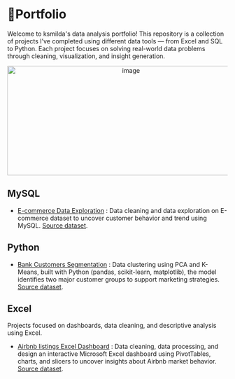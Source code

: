 
# 📑Portfolio
Welcome to ksmilda's data analysis portfolio!
This repository is a collection of projects I’ve completed using different data tools — from Excel and SQL to Python. Each project focuses on solving real-world data problems through cleaning, visualization, and insight generation.
<p align="center">
<img width="550" height="250" alt="image" src="https://github.com/user-attachments/assets/b97919c5-6362-45c5-aaf3-90f37f564680" />
</p>

## MySQL
   + [E-commerce Data Exploration](https://github.com/ksmilda/MySQL_Ecommerce-Data) : Data cleaning and data exploration on E-commerce dataset to uncover customer behavior and trend using MySQL. [Source dataset](https://www.kaggle.com/datasets/nabihazahid/e-commerce-customer-insights-and-churn-dataset).

## Python
   + [Bank Customers Segmentation](https://github.com/ksmilda/Python_Bank-segmentation) : Data clustering using PCA and K-Means, built with Python (pandas, scikit-learn, matplotlib), the model identifies two major customer groups to support marketing strategies. [Source dataset](https://www.kaggle.com/datasets/marusagar/bank-customer-attrition-insights).

## Excel
Projects focused on dashboards, data cleaning, and descriptive analysis using Excel.
   + [Airbnb listings Excel Dashboard](https://github.com/ksmilda/Excel_Airbnb) : Data cleaning, data processing, and design an interactive Microsoft Excel dashboard using PivotTables, charts, and slicers to uncover insights about Airbnb market behavior. [Source dataset](https://insideairbnb.com/).
